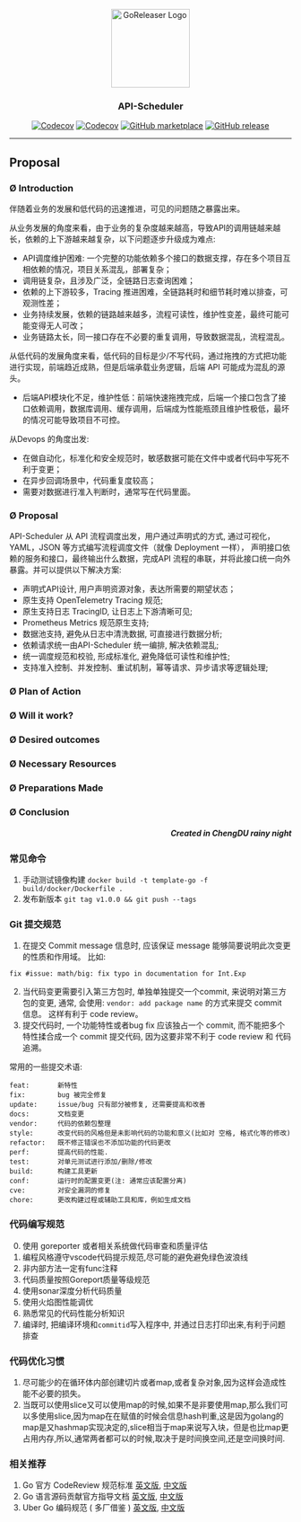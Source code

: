 
<p align="center">
  <img alt="GoReleaser Logo" src="https://avatars2.githubusercontent.com/u/24697112?v=3&s=200" height="140" />
  <h3 align="center">API-Scheduler</h3>
  <p align="center">
    <a href="https://github.com/imyuliz/api-scheduler/releases/latest"><img alt="Codecov" src="https://img.shields.io/github/v/release/imyuliz/api-scheduler.svg?logo=github&style=flat-square"></a>
    <a href="https://codecov.io/gh/imyuliz/api-scheduler"><img alt="Codecov" src="https://img.shields.io/codecov/c/github/imyuliz/api-scheduler?logo=codecov&style=flat-square"></a>
    <a href="https://github.com/imyuliz/api-scheduler/actions?query=workflow%3A%22Lint+Test+Build%22"><img alt="GitHub marketplace" src="https://github.com/imyuliz/api-scheduler/workflows/Lint%20Test%20Build/badge.svg"></a>
    <a href="https://github.com/imyuliz/api-scheduler/actions?query=workflow%3ARelease"><img alt="GitHub release" src="https://github.com/imyuliz/api-scheduler/workflows/Release/badge.svg"></a>
    
  
  </p>
</p>

---


Proposal
---

### Ø Introduction

伴随着业务的发展和低代码的迅速推进，可见的问题随之暴露出来。

从业务发展的角度来看，由于业务的复杂度越来越高，导致API的调用链越来越长，依赖的上下游越来越复杂，以下问题逐步升级成为难点:

* API调度维护困难: 一个完整的功能依赖多个接口的数据支撑，存在多个项目互相依赖的情况，项目关系混乱，部署复杂；
* 调用链复杂，且涉及广泛，全链路日志查询困难；
* 依赖的上下游较多，Tracing 推进困难，全链路耗时和细节耗时难以排查，可观测性差；
* 业务持续发展，依赖的链路越来越多，流程可读性，维护性变差，最终可能可能变得无人可改；
* 业务链路太长，同一接口存在不必要的重复调用，导致数据混乱，流程混乱。

从低代码的发展角度来看，低代码的目标是少/不写代码，通过拖拽的方式把功能进行实现，前端趋近成熟，但是后端承载业务逻辑，后端 API 可能成为混乱的源头。
* 后端API模块化不足，维护性低：前端快速拖拽完成，后端一个接口包含了接口依赖调用，数据库调用、缓存调用，后端成为性能瓶颈且维护性极低，最坏的情况可能导致项目不可控。

从Devops 的角度出发:
* 在做自动化，标准化和安全规范时，敏感数据可能在文件中或者代码中写死不利于变更； 
* 在异步回调场景中，代码重复度较高； 
* 需要对数据进行准入判断时，通常写在代码里面。

### Ø Proposal

API-Scheduler 从 API 流程调度出发，用户通过声明式的方式, 通过可视化，YAML，JSON 等方式编写流程调度文件（就像 Deployment 一样）， 声明接口依赖的服务和接口，最终输出什么数据，完成API 流程的串联，并将此接口统一向外暴露。并可以提供以下解决方案:
* 声明式API设计, 用户声明资源对象，表达所需要的期望状态；
* 原生支持 OpenTelemetry Tracing 规范;
* 原生支持日志 TracingID, 让日志上下游清晰可见;
* Prometheus Metrics 规范原生支持;
* 数据池支持, 避免从日志中清洗数据, 可直接进行数据分析;
*  依赖请求统一由API-Scheduler 统一编排, 解决依赖混乱;
* 统一调度规范和校验, 形成标准化, 避免降低可读性和维护性;
* 支持准入控制、并发控制、重试机制，幂等请求、异步请求等逻辑处理; 


### Ø Plan of Action

### Ø Will it work?

### Ø Desired outcomes

### Ø Necessary Resources

### Ø Preparations Made

### Ø Conclusion

<h5 align="right">Created in ChengDU rainy night</h5>

### 常见命令

1. 手动测试镜像构建 `docker build -t template-go -f build/docker/Dockerfile .`
2. 发布新版本 `git tag v1.0.0 && git push --tags`
### Git 提交规范

1. 在提交 Commit message 信息时, 应该保证 message 能够简要说明此次变更的性质和作用域。
比如:
```
fix #issue: math/big: fix typo in documentation for Int.Exp
```
2. 当代码变更需要引入第三方包时, 单独单独提交一个commit, 来说明对第三方包的变更, 通常, 会使用: `vendor: add package name` 的方式来提交 commit 信息。 这样有利于 code review。 
3. 提交代码时, 一个功能特性或者bug fix 应该独占一个 commit, 而不能把多个特性揉合成一个 commit 提交代码, 因为这要非常不利于 code review 和 代码追溯。

常用的一些提交术语:
```
feat:       新特性
fix:        bug 被完全修复
update:     issue/bug 只有部分被修复, 还需要提高和改善
docs:       文档变更
vendor:     代码的依赖包整理
style:      改变代码的风格但是未影响代码的功能和意义(比如对 空格, 格式化等的修改)
refactor:   既不修正错误也不添加功能的代码更改
perf:       提高代码的性能.
test:       对单元测试进行添加/删除/修改
build:      构建工具更新
conf:       运行时的配置变更(注: 通常应该配置分离)
cve:        对安全漏洞的修复
chore:      更改构建过程或辅助工具和库，例如生成文档
```
 



###  代码编写规范

0. 使用 goreporter 或者相关系统做代码审查和质量评估 
1. 编程风格遵守vscode代码提示规范,尽可能的避免避免绿色波浪线
2. 非内部方法一定有func注释
3. 代码质量按照Goreport质量等级规范
4. 使用sonar深度分析代码质量
5. 使用火焰图性能调优
6. 熟悉常见的代码性能分析知识
7. 编译时, 把编译环境和`commitid`写入程序中, 并通过日志打印出来,有利于问题排查



### 代码优化习惯

1. 尽可能少的在循环体内部创建切片或者map,或者复杂对象,因为这样会造成性能不必要的损失。
2. 当既可以使用slice又可以使用map的时候,如果不是非要使用map,那么我们可以多使用slice,因为map在在赋值的时候会信息hash判重,这是因为golang的map是又hashmap实现决定的,slice相当于map来说写入块，但是也比map更占用内存,所以,通常两者都可以的时候,取决于是时间换空间,还是空间换时间.




### 相关推荐
1. Go 官方 CodeReview 规范标准 [英文版](https://github.com/golang/go/wiki/CodeReviewComments), [中文版](https://github.com/panchengtao/articles/issues/8)
2. Go 语言源码贡献官方指导文档 [英文版](https://golang.org/doc/contribute.html), [中文版](https://gocn.vip/topics/10185)
3. Uber Go 编码规范 ( 多厂借鉴 ) [英文版](https://github.com/uber-go/guide/blob/master/style.md), [中文版](https://github.com/xxjwxc/uber_go_guide_cn)
